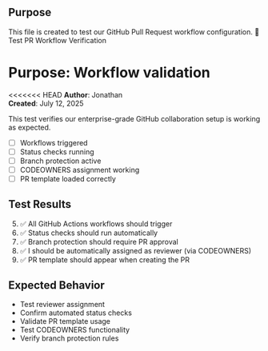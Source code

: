 # 

## Purpose

This file is created to test our GitHub Pull Request workflow configuration.
🧪 Test PR Workflow Verification

# **Purpose**: Workflow validation
<<<<<<< HEAD
**Author**: Jonathan  
**Created**: July 12, 2025

This test verifies our enterprise-grade GitHub collaboration setup is working as expected.

- [ ] Workflows triggered
- [ ] Status checks running
- [ ] Branch protection active
- [ ] CODEOWNERS assignment working
- [ ] PR template loaded correctly

## Test Results

5. ✅ All GitHub Actions workflows should trigger
6. ✅ Status checks should run automatically
7. ✅ Branch protection should require PR approval
8. ✅ I should be automatically assigned as reviewer (via CODEOWNERS)
9. ✅ PR template should appear when creating the PR

## Expected Behavior

- Test reviewer assignment
- Confirm automated status checks
- Validate PR template usage
- Test CODEOWNERS functionality
- Verify branch protection rules